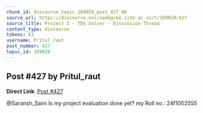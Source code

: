 ```yaml
---
chunk_id: discourse_topic_169029_post_427_00
source_url: https://discourse.onlinedegree.iitm.ac.in/t/169029/427
source_title: Project 2 - TDS Solver - Discussion Thread
content_type: discourse
tokens: 63
username: Pritul_raut
post_number: 427
topic_id: 169029
---
```


## Post #427 by Pritul_raut

**Direct Link**: [Post #427](https://discourse.onlinedegree.iitm.ac.in/t/169029/427)

@Saransh_Saini Is my project evaluation done yet? my Roll no.: 24f1002555
